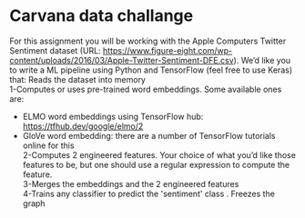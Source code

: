 # Carvana data challange  

For this assignment you will be working with the Apple Computers Twitter Sentiment dataset (URL: https://www.figure-eight.com/wp-content/uploads/2016/03/Apple-Twitter-Sentiment-DFE.csv). We’d like you to write a ML pipeline using Python and TensorFlow (feel free to use Keras) that: 
Reads the dataset into memory   
1-Computes or uses pre-trained word embeddings. Some available ones are:   
- ELMO word embeddings using TensorFlow hub: https://tfhub.dev/google/elmo/2  
- GloVe word embedding: there are a number of TensorFlow tutorials online for this  
2-Computes 2 engineered features. Your choice of what you’d like those features to be, but one should use a regular expression to compute the feature.  
3-Merges the embeddings and the 2 engineered features  
4-Trains any classifier to predict the 'sentiment' class . 
Freezes the graph 
